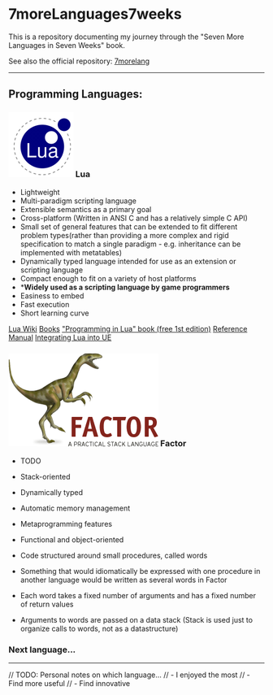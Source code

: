 # 7moreLanguages7weeks
This is a repository documenting my journey through the "Seven More Languages in Seven Weeks" book.

See also the official repository: [7morelang](https://github.com/7lang/7morelang)

----

## Programming Languages:

### ![lua] Lua

* Lightweight
* Multi-paradigm scripting language 
* Extensible semantics as a primary goal
* Cross-platform (Written in ANSI C and has a relatively simple C API)
* Small set of general features that can be extended to fit different problem types(rather than providing a more complex and rigid specification to match a single paradigm - e.g. inheritance can be implemented with metatables)
* Dynamically typed language intended for use as an extension or scripting language
* Compact enough to fit on a variety of host platforms
* ***Widely used as a scripting language by game programmers**
* Easiness to embed
* Fast execution
* Short learning curve

[lua]: /images/lua.png

[Lua Wiki](http://lua-users.org/wiki/)
[Books](http://lua-users.org/wiki/LuaBooks)
["Programming in Lua" book (free 1st edition)](https://www.lua.org/pil/contents.html)
[Reference Manual](http://www.lua.org/manual/5.3/)
[Integrating Lua into UE](https://wiki.unrealengine.com/Integrating_Lua)

### ![factor] Factor

* TODO

* Stack-oriented 
* Dynamically typed 
* Automatic memory management
* Metaprogramming features
* Functional and object-oriented
* Code structured around small procedures, called words
* Something that would idiomatically be expressed with one procedure in another language would be written as several words in Factor
* Each word takes a fixed number of arguments and has a fixed number of return values
* Arguments to words are passed on a data stack (Stack is used just to organize calls to words, not as a datastructure)

[factor]: /images/factor.png

### Next language...

----

// TODO: Personal notes on which language...
// - I enjoyed the most
// - Find more useful
// - Find innovative